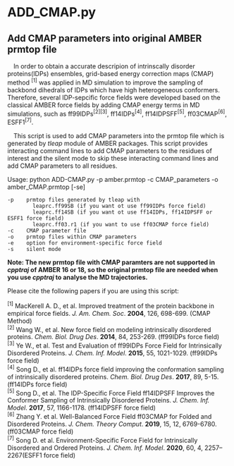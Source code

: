 # ADD_CMAP.py
## Add CMAP parameters into original AMBER prmtop file

&ensp;&ensp;In order to obtain a accurate descripion of intrinscally disorder proteins(IDPs) ensembles, grid-based energy correction maps (CMAP) method
<sup>[1]</sup> was applied in MD simulation to improve the sampling of backbond dihedrals of IDPs which have high heterogeneous conformers.
Therefore, several IDP-sepcific force fields were developed based on the classical AMBER force fields by adding CMAP energy terms in MD
simulations, such as ff99IDPs<sup>[2][3]</sup>, ff14IDPs<sup>[4]</sup>, ff14IDPSFF<sup>[5]</sup>, ff03CMAP<sup>[6]</sup>, ESFF1<sup>[7]</sup>.  

&ensp;&ensp;This script is used to add CMAP parameters into the prmtop file which is generated by *tleap* module of AMBER packages. This script provides interacting command lines to add CMAP parameters to the residues of interest and the silent mode to skip these interacting command lines and add CMAP parameters to all residues.    

Usage: python ADD-CMAP.py -p amber.prmtop -c CMAP_parameters -o amber_CMAP.prmtop [-se]  

    -p    prmtop files generated by tleap with  
            leaprc.ff99SB (if you want ot use ff99IDPs force field)
            leaprc.ff14SB (if you want ot use ff14IDPs, ff14IDPSFF or ESFF1 force field)
            leaprc.ff03.r1 (if you want to use ff03CMAP force field)
    -c    CMAP parameter file
    -o    prmtop files within CMAP parameters
    -e    option for environment-specific force field
    -s    silent mode
  
**Note: The new prmtop file with CMAP paramters are not supported in *cpptraj* of AMBER 16 or 18, so the original prmtop file are needed when you use *cpptraj* to analyse the MD trajectories.**

Please cite the following papers if you are using this script:  

<sup>[1]</sup> MacKerell A. D., et al. Improved treatment of the protein backbone in empirical force fields. *J. Am. Chem. Soc*. **2004**, 126, 698-699. (CMAP Method)  
<sup>[2]</sup> Wang W., et al. New force field on modeling intrinsically disordered proteins. *Chem. Biol. Drug Des*. **2014**, 84, 253-269. (ff99IDPs force field)  
<sup>[3]</sup> Ye W., et al. Test and Evaluation of ff99IDPs Force Field for Intrinsically Disordered Proteins. *J. Chem. Inf. Model*. **2015**, 55, 1021-1029. (ff99IDPs force field)  
<sup>[4]</sup> Song D., et al. ff14IDPs force field improving the conformation sampling of intrinsically disordered proteins. *Chem. Biol. Drug Des*. **2017**, 89, 5-15. (ff14IDPs force field)  
<sup>[5]</sup> Song D., et al. The IDP-Specific Force Field ff14IDPSFF Improves the Conformer Sampling of Intrinsically Disordered Proteins. *J. Chem. Inf. Model*. **2017**, 57, 1166-1178. (ff14IDPSFF force field)  
<sup>[6]</sup> Zhang Y. et al. Well-Balanced Force Field ff03CMAP for Folded and Disordered Proteins. *J. Chem. Theory Comput*. **2019**, 15, 12, 6769-6780. (ff03CMAP force field)  
<sup>[7]</sup> Song D. et al. Environment-Specific Force Field for Intrinsically Disordered and Ordered Proteins. *J. Chem. Inf. Model*. **2020**, 60, 4, 2257–2267(ESFF1 force field)
